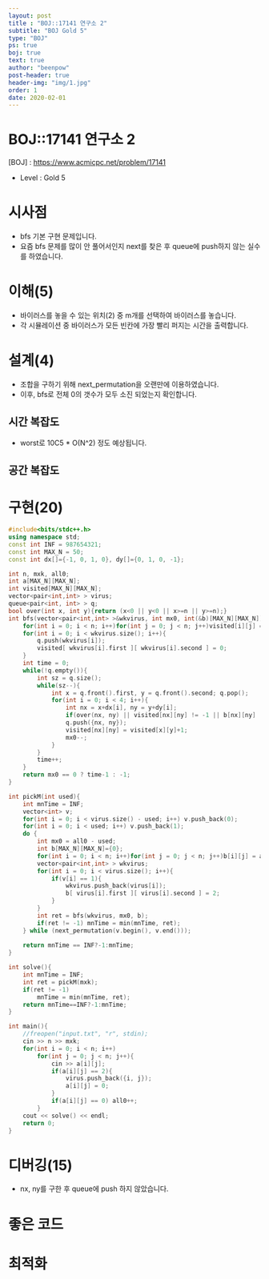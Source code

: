 ```yaml
---
layout: post
title : "BOJ::17141 연구소 2"
subtitle: "BOJ Gold 5"
type: "BOJ"
ps: true
boj: true
text: true
author: "beenpow"
post-header: true
header-img: "img/1.jpg"
order: 1
date: 2020-02-01
---
```


# BOJ::17141 연구소 2
[BOJ] : <https://www.acmicpc.net/problem/17141>
- Level : Gold 5

# 시사점
- bfs 기본 구현 문제입니다.
- 요즘 bfs 문제를 많이 안 풀어서인지 next를 찾은 후 queue에 push하지 않는 실수를 하였습니다.

# 이해(5)
- 바이러스를 놓을 수 있는 위치(2) 중 m개를 선택하여 바이러스를 놓습니다.
- 각 시뮬레이션 중 바이러스가 모든 빈칸에 가장 빨리 퍼지는 시간을 출력합니다.


# 설계(4)

- 조합을 구하기 위해 next_permutation을 오랜만에 이용하였습니다.
- 이후, bfs로 전체 0의 갯수가 모두 소진 되었는지 확인합니다.


## 시간 복잡도
- worst로 10C5 * O(N^2) 정도 예상됩니다.


## 공간 복잡도

# 구현(20)

```cpp
#include<bits/stdc++.h>
using namespace std;
const int INF = 987654321;
const int MAX_N = 50;
const int dx[]={-1, 0, 1, 0}, dy[]={0, 1, 0, -1};

int n, mxk, all0;
int a[MAX_N][MAX_N];
int visited[MAX_N][MAX_N];
vector<pair<int,int> > virus;
queue<pair<int, int> > q;
bool over(int x, int y){return (x<0 || y<0 || x>=n || y>=n);}
int bfs(vector<pair<int,int> >&wkvirus, int mx0, int(&b)[MAX_N][MAX_N]){
    for(int i = 0; i < n; i++)for(int j = 0; j < n; j++)visited[i][j] = -1;
    for(int i = 0; i < wkvirus.size(); i++){
        q.push(wkvirus[i]);
        visited[ wkvirus[i].first ][ wkvirus[i].second ] = 0;
    }
    int time = 0;
    while(!q.empty()){
        int sz = q.size();
        while(sz--){
            int x = q.front().first, y = q.front().second; q.pop();
            for(int i = 0; i < 4; i++){
                int nx = x+dx[i], ny = y+dy[i];
                if(over(nx, ny) || visited[nx][ny] != -1 || b[nx][ny] != 0) continue;
                q.push({nx, ny});
                visited[nx][ny] = visited[x][y]+1;
                mx0--;
            }
        }
        time++;
    }
    return mx0 == 0 ? time-1 : -1;
}

int pickM(int used){
    int mnTime = INF;
    vector<int> v;
    for(int i = 0; i < virus.size() - used; i++) v.push_back(0);
    for(int i = 0; i < used; i++) v.push_back(1);
    do {
        int mx0 = all0 - used;
        int b[MAX_N][MAX_N]={0};
        for(int i = 0; i < n; i++)for(int j = 0; j < n; j++)b[i][j] = a[i][j];
        vector<pair<int,int> > wkvirus;
        for(int i = 0; i < virus.size(); i++){
            if(v[i] == 1){
                wkvirus.push_back(virus[i]);
                b[ virus[i].first ][ virus[i].second ] = 2;
            }
        }
        int ret = bfs(wkvirus, mx0, b);
        if(ret != -1) mnTime = min(mnTime, ret);
    } while (next_permutation(v.begin(), v.end()));
    
    return mnTime == INF?-1:mnTime;
}

int solve(){
    int mnTime = INF;
    int ret = pickM(mxk);
    if(ret != -1)
        mnTime = min(mnTime, ret);
    return mnTime==INF?-1:mnTime;
}

int main(){
    //freopen("input.txt", "r", stdin);
    cin >> n >> mxk;
    for(int i = 0; i < n; i++)
        for(int j = 0; j < n; j++){
            cin >> a[i][j];
            if(a[i][j] == 2){
                virus.push_back({i, j});
                a[i][j] = 0;
            }
            if(a[i][j] == 0) all0++;
        }
    cout << solve() << endl;
    return 0;
}
```

# 디버깅(15)
- nx, ny를 구한 후 queue에 push 하지 않았습니다.

# 좋은 코드

# 최적화

